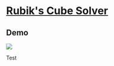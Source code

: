 # [Rubik's Cube Solver](https://docs.google.com/spreadsheets/d/10OTPkxLJdIL_NgJDqd0XcLkZhfuBC6HyFQo6GIUBLqs/)

## Demo

<img src="https://i.imgur.com/oVNvmDj.gif">

Test
